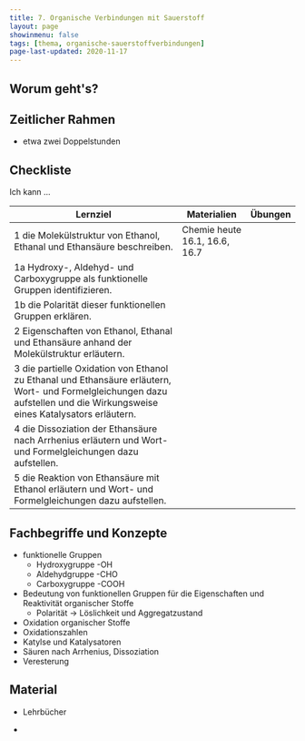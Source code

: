 ```yaml
---
title: 7. Organische Verbindungen mit Sauerstoff
layout: page
showinmenu: false
tags: [thema, organische-sauerstoffverbindungen]
page-last-updated: 2020-11-17
---
```


## Worum geht's?

## Zeitlicher Rahmen

- etwa zwei Doppelstunden

## Checkliste

Ich kann ...

| Lernziel | Materialien | Übungen |
| ---      | ---         | ---     |
| 1 die Molekülstruktur von Ethanol, Ethanal und Ethansäure beschreiben. | Chemie heute 16.1, 16.6, 16.7 |  |
| 1a Hydroxy-, Aldehyd- und Carboxygruppe als funktionelle Gruppen identifizieren. |  |  |
| 1b die Polarität dieser funktionellen Gruppen erklären. |  |  |
| 2 Eigenschaften von Ethanol, Ethanal und Ethansäure anhand der Molekülstruktur erläutern. |  |  |
| 3 die partielle Oxidation von Ethanol zu Ethanal und Ethansäure erläutern, Wort- und Formelgleichungen dazu aufstellen und die Wirkungsweise eines Katalysators erläutern. |  |  |
| 4 die Dissoziation der Ethansäure nach Arrhenius erläutern und Wort- und Formelgleichungen dazu aufstellen. |  |  |
| 5 die Reaktion von Ethansäure mit Ethanol erläutern und Wort- und Formelgleichungen dazu aufstellen. |  |  |

## Fachbegriffe und Konzepte

- funktionelle Gruppen
	- Hydroxygruppe -OH
	- Aldehydgruppe -CHO
	- Carboxygruppe -COOH
- Bedeutung von funktionellen Gruppen für die Eigenschaften und Reaktivität organischer Stoffe
	- Polarität -> Löslichkeit und Aggregatzustand
- Oxidation organischer Stoffe
- Oxidationszahlen
- Katylse und Katalysatoren
- Säuren nach Arrhenius, Dissoziation
- Veresterung 

## Material

- Lehrbücher

- 
